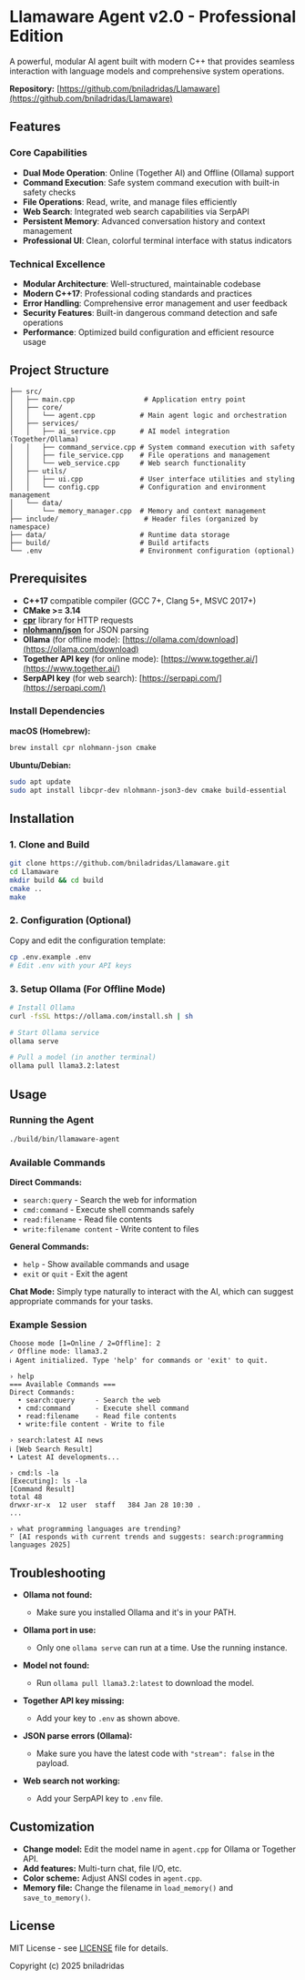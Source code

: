 # Llamaware Agent v2.0 - Professional Edition

A powerful, modular AI agent built with modern C++ that provides seamless interaction with language models and comprehensive system operations.

**Repository:** [https://github.com/bniladridas/Llamaware](https://github.com/bniladridas/Llamaware)

## Features

### Core Capabilities

* **Dual Mode Operation**: Online (Together AI) and Offline (Ollama) support
* **Command Execution**: Safe system command execution with built-in safety checks
* **File Operations**: Read, write, and manage files efficiently
* **Web Search**: Integrated web search capabilities via SerpAPI
* **Persistent Memory**: Advanced conversation history and context management
* **Professional UI**: Clean, colorful terminal interface with status indicators

### Technical Excellence

* **Modular Architecture**: Well-structured, maintainable codebase
* **Modern C++17**: Professional coding standards and practices
* **Error Handling**: Comprehensive error management and user feedback
* **Security Features**: Built-in dangerous command detection and safe operations
* **Performance**: Optimized build configuration and efficient resource usage

## Project Structure

```
├── src/
│   ├── main.cpp                 # Application entry point
│   ├── core/
│   │   └── agent.cpp           # Main agent logic and orchestration
│   ├── services/
│   │   ├── ai_service.cpp      # AI model integration (Together/Ollama)
│   │   ├── command_service.cpp # System command execution with safety
│   │   ├── file_service.cpp    # File operations and management
│   │   └── web_service.cpp     # Web search functionality
│   ├── utils/
│   │   ├── ui.cpp              # User interface utilities and styling
│   │   └── config.cpp          # Configuration and environment management
│   └── data/
│       └── memory_manager.cpp  # Memory and context management
├── include/                     # Header files (organized by namespace)
├── data/                       # Runtime data storage
├── build/                      # Build artifacts
└── .env                        # Environment configuration (optional)
```

## Prerequisites

* **C++17** compatible compiler (GCC 7+, Clang 5+, MSVC 2017+)
* **CMake >= 3.14**
* **[cpr](https://github.com/libcpr/cpr)** library for HTTP requests
* **[nlohmann/json](https://github.com/nlohmann/json)** for JSON parsing
* **Ollama** (for offline mode): [https://ollama.com/download](https://ollama.com/download)
* **Together API key** (for online mode): [https://www.together.ai/](https://www.together.ai/)
* **SerpAPI key** (for web search): [https://serpapi.com/](https://serpapi.com/)

### Install Dependencies

**macOS (Homebrew):**

```bash
brew install cpr nlohmann-json cmake
```

**Ubuntu/Debian:**

```bash
sudo apt update
sudo apt install libcpr-dev nlohmann-json3-dev cmake build-essential
```

## Installation

### 1. Clone and Build

```bash
git clone https://github.com/bniladridas/Llamaware.git
cd Llamaware
mkdir build && cd build
cmake ..
make
```

### 2. Configuration (Optional)

Copy and edit the configuration template:

```bash
cp .env.example .env
# Edit .env with your API keys
```

### 3. Setup Ollama (For Offline Mode)

```bash
# Install Ollama
curl -fsSL https://ollama.com/install.sh | sh

# Start Ollama service
ollama serve

# Pull a model (in another terminal)
ollama pull llama3.2:latest
```

## Usage

### Running the Agent

```bash
./build/bin/llamaware-agent
```

### Available Commands

**Direct Commands:**

* `search:query` - Search the web for information
* `cmd:command` - Execute shell commands safely
* `read:filename` - Read file contents
* `write:filename content` - Write content to files

**General Commands:**

* `help` - Show available commands and usage
* `exit` or `quit` - Exit the agent

**Chat Mode:**
Simply type naturally to interact with the AI, which can suggest appropriate commands for your tasks.

### Example Session

```
Choose mode [1=Online / 2=Offline]: 2
✓ Offline mode: llama3.2
ℹ Agent initialized. Type 'help' for commands or 'exit' to quit.

› help
=== Available Commands ===
Direct Commands:
  • search:query     - Search the web
  • cmd:command      - Execute shell command
  • read:filename    - Read file contents
  • write:file content - Write to file

› search:latest AI news
ℹ [Web Search Result]
• Latest AI developments...

› cmd:ls -la
[Executing]: ls -la
[Command Result]
total 48
drwxr-xr-x  12 user  staff   384 Jan 28 10:30 .
...

› what programming languages are trending?
⠋ [AI responds with current trends and suggests: search:programming languages 2025]
```

## Troubleshooting

* **Ollama not found:**

  * Make sure you installed Ollama and it's in your PATH.
* **Ollama port in use:**

  * Only one `ollama serve` can run at a time. Use the running instance.
* **Model not found:**

  * Run `ollama pull llama3.2:latest` to download the model.
* **Together API key missing:**

  * Add your key to `.env` as shown above.
* **JSON parse errors (Ollama):**

  * Make sure you have the latest code with `"stream": false` in the payload.
* **Web search not working:**

  * Add your SerpAPI key to `.env` file.

## Customization

* **Change model:** Edit the model name in `agent.cpp` for Ollama or Together API.
* **Add features:** Multi-turn chat, file I/O, etc.
* **Color scheme:** Adjust ANSI codes in `agent.cpp`.
* **Memory file:** Change the filename in `load_memory()` and `save_to_memory()`.

## License

MIT License - see [LICENSE](LICENSE) file for details.

Copyright (c) 2025 bniladridas
